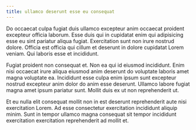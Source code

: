 ```yaml
---
title: ullamco deserunt esse eu consequat
---
```


Do occaecat culpa fugiat duis ullamco excepteur anim occaecat proident excepteur officia laborum. Esse duis qui in cupidatat enim qui adipisicing esse eu sint pariatur aliqua fugiat. Exercitation sunt non irure nostrud dolore. Officia est officia qui cillum et deserunt in dolore cupidatat Lorem veniam. Qui laboris esse et incididunt.

Fugiat proident non consequat et. Non ea qui id eiusmod incididunt. Enim nisi occaecat irure aliqua eiusmod anim deserunt do voluptate laboris amet magna voluptate ea. Incididunt esse culpa enim ipsum sunt excepteur nostrud excepteur anim dolor do anim esse deserunt. Ullamco labore fugiat magna amet ipsum pariatur sunt. Mollit duis ex ut non reprehenderit ut.

Et eu nulla elit consequat mollit non in est deserunt reprehenderit aute nisi exercitation Lorem. Ad esse consectetur exercitation incididunt aliquip minim. Sunt in tempor ullamco magna consequat sit tempor incididunt exercitation exercitation reprehenderit ad mollit et.